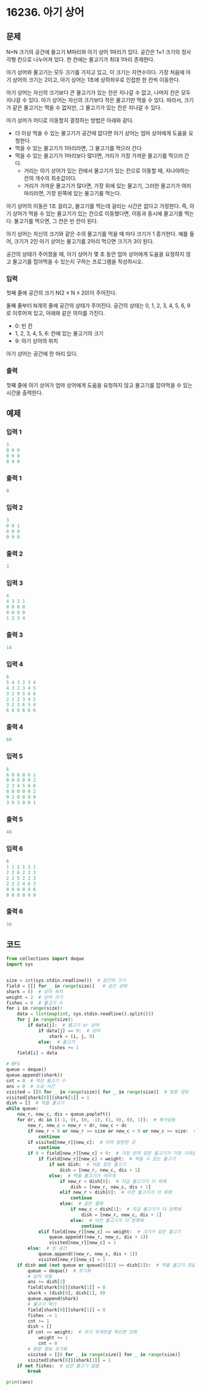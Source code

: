 # 16236. 아기 상어

## 문제

N×N 크기의 공간에 물고기 M마리와 아기 상어 1마리가 있다. 공간은 1×1 크기의 정사각형 칸으로 나누어져 있다. 한 칸에는 물고기가 최대 1마리 존재한다.

아기 상어와 물고기는 모두 크기를 가지고 있고, 이 크기는 자연수이다. 가장 처음에 아기 상어의 크기는 2이고, 아기 상어는 1초에 상하좌우로 인접한 한 칸씩 이동한다.

아기 상어는 자신의 크기보다 큰 물고기가 있는 칸은 지나갈 수 없고, 나머지 칸은 모두 지나갈 수 있다. 아기 상어는 자신의 크기보다 작은 물고기만 먹을 수 있다. 따라서, 크기가 같은 물고기는 먹을 수 없지만, 그 물고기가 있는 칸은 지나갈 수 있다.

아기 상어가 어디로 이동할지 결정하는 방법은 아래와 같다.

- 더 이상 먹을 수 있는 물고기가 공간에 없다면 아기 상어는 엄마 상어에게 도움을 요청한다.
- 먹을 수 있는 물고기가 1마리라면, 그 물고기를 먹으러 간다.
- 먹을 수 있는 물고기가 1마리보다 많다면, 거리가 가장 가까운 물고기를 먹으러 간다.
  - 거리는 아기 상어가 있는 칸에서 물고기가 있는 칸으로 이동할 때, 지나야하는 칸의 개수의 최솟값이다.
  - 거리가 가까운 물고기가 많다면, 가장 위에 있는 물고기, 그러한 물고기가 여러마리라면, 가장 왼쪽에 있는 물고기를 먹는다.

아기 상어의 이동은 1초 걸리고, 물고기를 먹는데 걸리는 시간은 없다고 가정한다. 즉, 아기 상어가 먹을 수 있는 물고기가 있는 칸으로 이동했다면, 이동과 동시에 물고기를 먹는다. 물고기를 먹으면, 그 칸은 빈 칸이 된다.

아기 상어는 자신의 크기와 같은 수의 물고기를 먹을 때 마다 크기가 1 증가한다. 예를 들어, 크기가 2인 아기 상어는 물고기를 2마리 먹으면 크기가 3이 된다.

공간의 상태가 주어졌을 때, 아기 상어가 몇 초 동안 엄마 상어에게 도움을 요청하지 않고 물고기를 잡아먹을 수 있는지 구하는 프로그램을 작성하시오.



### 입력

첫째 줄에 공간의 크기 N(2 ≤ N ≤ 20)이 주어진다.

둘째 줄부터 N개의 줄에 공간의 상태가 주어진다. 공간의 상태는 0, 1, 2, 3, 4, 5, 6, 9로 이루어져 있고, 아래와 같은 의미를 가진다.

- 0: 빈 칸
- 1, 2, 3, 4, 5, 6: 칸에 있는 물고기의 크기
- 9: 아기 상어의 위치

아기 상어는 공간에 한 마리 있다.

### 출력

첫째 줄에 아기 상어가 엄마 상어에게 도움을 요청하지 않고 물고기를 잡아먹을 수 있는 시간을 출력한다.



## 예제

### 입력 1

```python
3
0 0 0
0 0 0
0 9 0
```

### 출력 1

```python
0
```



### 입력 2

```python
3
0 0 1
0 0 0
0 9 0
```

### 출력 2

```python
3
```



### 입력 3

```python
4
4 3 2 1
0 0 0 0
0 0 9 0
1 2 3 4
```

### 출력 3

```python
14
```



### 입력 4

```python
6
5 4 3 2 3 4
4 3 2 3 4 5
3 2 9 5 6 6
2 1 2 3 4 5
3 2 1 6 5 4
6 6 6 6 6 6
```

### 출력 4

```python
60
```



### 입력 5

```python
6
6 0 6 0 6 1
0 0 0 0 0 2
2 3 4 5 6 6
0 0 0 0 0 2
0 2 0 0 0 0
3 9 3 0 0 1
```

### 출력 5

```python
48
```



### 입력 6

```python
6
1 1 1 1 1 1
2 2 6 2 2 3
2 2 5 2 2 3
2 2 2 4 6 3
0 0 0 0 0 6
0 0 0 0 0 9
```

### 출력 6

```python
39
```





## 코드

```python
from collections import deque
import sys


size = int(sys.stdin.readline())  # 공간의 크기
field = [[] for _ in range(size)]   # 공간 상태
shark = ()  # 상어 위치
weight = 2  # 상어 크기
fishes = 0  # 물고기 수
for i in range(size):
    data = list(map(int, sys.stdin.readline().split()))
    for j in range(size):
        if data[j]:  # 물고기 or 상어
            if data[j] == 9:  # 상어
                shark = (i, j, 0)
            else:  # 물고기
                fishes += 1
    field[i] = data

# BFS
queue = deque()
queue.append((shark))
cnt = 0  # 먹은 물고기 수
ans = 0  # 소요 시간
visited = [[0 for _ in range(size)] for _ in range(size)]  # 방문 정보
visited[shark[0]][shark[1]] = 1
dish = []  # 먹을 물고기
while queue:
    now_r, now_c, dis = queue.popleft()
    for dr, dc in [(-1, 0), (0, -1), (1, 0), (0, 1)]:  # 북서남동
        new_r, new_c = now_r + dr, now_c + dc
        if new_r < 0 or new_r >= size or new_c < 0 or new_c >= size:  # 맵 밖임
            continue
        if visited[new_r][new_c]:  # 이미 방문한 곳
            continue
        if 0 < field[new_r][new_c] < 9:  # 가장 먼저 찾은 물고기가 가장 가까운 물고기
            if field[new_r][new_c] < weight:  # 먹을 수 있는 물고기
                if not dish:  # 처음 찾은 물고기
                    dish = [new_r, new_c, dis + 1]
                else:  # 먹을 물고기가 여러개
                    if new_r < dish[0]:  # 지금 물고기가 더 위에
                        dish = [new_r, new_c, dis + 1]
                    elif new_r > dish[0]:  # 이전 물고기가 더 위에
                        continue
                    else:  # 같은 열에
                        if new_c < dish[1]:  # 지금 물고기가 더 왼쪽에
                            dish = [new_r, new_c, dis + 1]
                        else:  # 이전 물고기가 더 왼쪽에
                            continue
            elif field[new_r][new_c] == weight:  # 크기가 같은 물고기
                queue.append((new_r, new_c, dis + 1))
                visited[new_r][new_c] = 1
        else:  # 빈 공간
            queue.append((new_r, new_c, dis + 1))
            visited[new_r][new_c] = 1
    if dish and (not queue or queue[0][2] >= dish[2]):  # 먹을 물고기 있음 and 같은 거리의 물고기 다 계산함
        queue = deque()  # 초기화
        # 상어 이동
        ans += dish[2]
        field[shark[0]][shark[1]] = 0
        shark = (dish[0], dish[1], 0)
        queue.append(shark)
        # 물고기 먹기
        field[shark[0]][shark[1]] = 0
        fishes -= 1
        cnt += 1
        dish = []
        if cnt == weight:  # 자기 무게만큼 먹으면 진화
            weight += 1
            cnt = 0
        # 방문 정보 초기화
        visited = [[0 for _ in range(size)] for _ in range(size)]
        visited[shark[0]][shark[1]] = 1
    if not fishes:  # 남은 물고기 없음
        break

print(ans)
```

